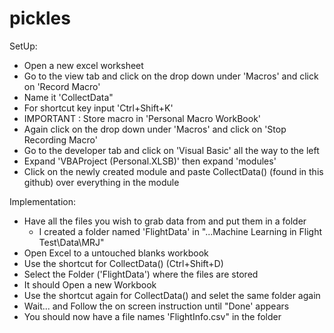 # pickles

SetUp:
- Open a new excel worksheet
- Go to the view tab and click on the drop down under 'Macros' and click on 'Record Macro'
- Name it 'CollectData"
- For shortcut key input 'Ctrl+Shift+K'
- IMPORTANT : Store macro in 'Personal Macro WorkBook'
- Again click on the drop down under 'Macros' and click on 'Stop Recording Macro'
- Go to the developer tab and click on 'Visual Basic' all the way to the left
- Expand 'VBAProject (Personal.XLSB)' then expand 'modules'
- Click on the newly created module and paste CollectData() (found in this github) over everything in the module


Implementation:
- Have all the files you wish to grab data from and put them in a folder
  - I created a folder named 'FlightData' in "...Machine Learning in Flight Test\Data\MRJ"
- Open Excel to a untouched blanks workbook
- Use the shortcut for CollectData() (Ctrl+Shift+D)
- Select the Folder ('FlightData') where the files are stored
- It should Open a new Workbook
- Use the shortcut again for CollectData() and selet the same folder again
- Wait... and Follow the on screen instruction until "Done' appears
- You should now have a file names 'FlightInfo.csv" in the folder
